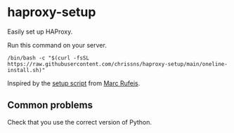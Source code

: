 # haproxy-setup
Easily set up HAProxy.

Run this command on your server.

`/bin/bash -c "$(curl -fsSL https://raw.githubusercontent.com/chrissns/haproxy-setup/main/oneline-install.sh)"`

Inspired by the [setup script](https://github.com/itmr-dev/proxyssl) from [Marc Rufeis](https://github.com/craftycram).

## Common problems
Check that you use the correct version of Python.
